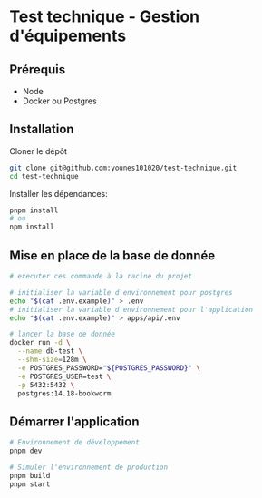 # Test technique - Gestion d'équipements

## Prérequis

- Node
- Docker ou Postgres

## Installation

Cloner le dépôt

```zsh
git clone git@github.com:younes101020/test-technique.git
cd test-technique
```

Installer les dépendances:

```zsh
pnpm install
# ou
npm install
```

## Mise en place de la base de donnée

```zsh
# executer ces commande à la racine du projet

# initialiser la variable d'environnement pour postgres
echo "$(cat .env.example)" > .env
# initialiser la variable d'environnement pour l'application
echo "$(cat .env.example)" > apps/api/.env

# lancer la base de donnée
docker run -d \
  --name db-test \
  --shm-size=128m \
  -e POSTGRES_PASSWORD="${POSTGRES_PASSWORD}" \
  -e POSTGRES_USER=test \
  -p 5432:5432 \
  postgres:14.18-bookworm
```

## Démarrer l'application

```zsh
# Environnement de développement
pnpm dev

# Simuler l'environnement de production
pnpm build
pnpm start
```
